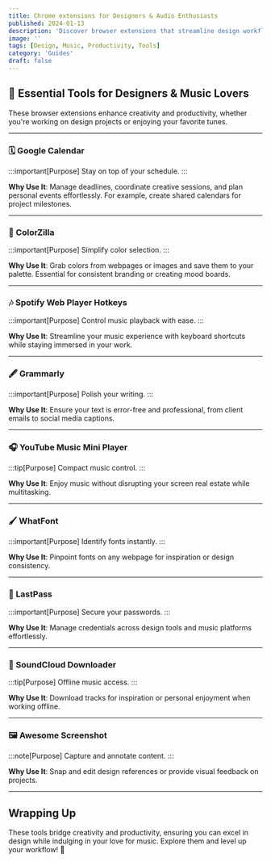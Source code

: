 ```yaml
---
title: Chrome extensions for Designers & Audio Enthusiasts
published: 2024-01-13
description: 'Discover browser extensions that streamline design workflows and elevate music experiences.'
image: ''
tags: [Design, Music, Productivity, Tools]
category: 'Guides'
draft: false 
---
```


## 🎨 Essential Tools for Designers & Music Lovers

These browser extensions enhance creativity and productivity, whether you're working on design projects or enjoying your favorite tunes.

---

### 🗓️ Google Calendar

:::important[Purpose]
Stay on top of your schedule.
:::

**Why Use It**: Manage deadlines, coordinate creative sessions, and plan personal events effortlessly. For example, create shared calendars for project milestones.

---

### 🎨 ColorZilla

:::important[Purpose]
Simplify color selection.
:::

**Why Use It**: Grab colors from webpages or images and save them to your palette. Essential for consistent branding or creating mood boards.

---

### 🎶 Spotify Web Player Hotkeys

:::important[Purpose]
Control music playback with ease.
:::

**Why Use It**: Streamline your music experience with keyboard shortcuts while staying immersed in your work.

---

### 🖋️ Grammarly

:::important[Purpose]
Polish your writing.
:::

**Why Use It**: Ensure your text is error-free and professional, from client emails to social media captions.

---

### 🎧 YouTube Music Mini Player

:::tip[Purpose]
Compact music control.
:::

**Why Use It**: Enjoy music without disrupting your screen real estate while multitasking.

---

### 🖌️ WhatFont

:::important[Purpose]
Identify fonts instantly.
:::

**Why Use It**: Pinpoint fonts on any webpage for inspiration or design consistency.

---

### 🔐 LastPass

:::important[Purpose]
Secure your passwords.
:::

**Why Use It**: Manage credentials across design tools and music platforms effortlessly.

---

### 🎵 SoundCloud Downloader

:::tip[Purpose]
Offline music access.
:::

**Why Use It**: Download tracks for inspiration or personal enjoyment when working offline.

---

### 🖼️ Awesome Screenshot

:::note[Purpose]
Capture and annotate content.
:::

**Why Use It**: Snap and edit design references or provide visual feedback on projects.

---

## Wrapping Up

These tools bridge creativity and productivity, ensuring you can excel in design while indulging in your love for music. Explore them and level up your workflow! 🌟
